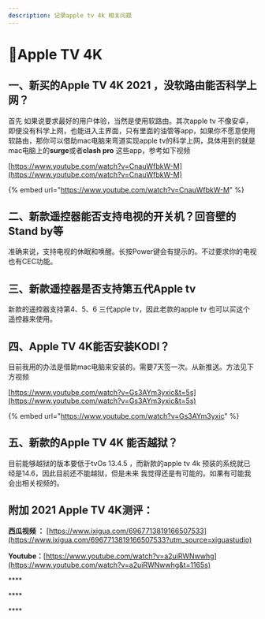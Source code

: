 ```yaml
---
description: 记录apple tv 4k 相关问题
---
```


# 🎈Apple TV 4K

##   一、新买的Apple TV 4K 2021 ，没软路由能否科学上网？

 首先  如果说要求最好的用户体验，当然是使用软路由。其次apple tv 不像安卓，即便没有科学上网，也能进入主界面，只有里面的油管等app，如果你不愿意使用软路由，那你可以借助mac电脑来弯道实现apple tv的科学上网，具体用到的就是mac电脑上的**surge**或者**clash pro** 这些app，参考如下视频

[https://www.youtube.com/watch?v=CnauWfbkW-M](https://www.youtube.com/watch?v=CnauWfbkW-M)

{% embed url="https://www.youtube.com/watch?v=CnauWfbkW-M" %}

## 二、新款遥控器能否支持电视的开关机？回音壁的Stand by等

 准确来说，支持电视的休眠和唤醒。长按Power键会有提示的。不过要求你的电视也有CEC功能。

## 三、新款遥控器是否支持第五代Apple tv

 新款的遥控器支持第4、5、6 三代apple tv，因此老款的apple tv 也可以买这个遥控器来使用。

## 四、Apple TV 4K能否安装KODI？

 目前我用的办法是借助mac电脑来安装的。需要7天签一次。从新推送。方法见下方视频

[https://www.youtube.com/watch?v=Gs3AYm3yxic&t=5s](https://www.youtube.com/watch?v=Gs3AYm3yxic&t=5s)

{% embed url="https://www.youtube.com/watch?v=Gs3AYm3yxic" %}

## 五、新款的Apple TV 4K 能否越狱？

 目前能够越狱的版本要低于tvOs 13.4.5  ，而新款的apple tv 4k 预装的系统就已经是14.6，因此目前还不能越狱，但是未来 我觉得还是有可能的。如果有可能我会出相关视频的。

## 附加 2021 Apple TV 4K测评：

**西瓜视频 ：** [https://www.ixigua.com/6967713819166507533](https://www.ixigua.com/6967713819166507533?utm_source=xiguastudio)

 **Youtube：**[https://www.youtube.com/watch?v=a2uiRWNwwhg](https://www.youtube.com/watch?v=a2uiRWNwwhg&t=1165s)





\*\*\*\*

\*\*\*\*

\*\*\*\*







